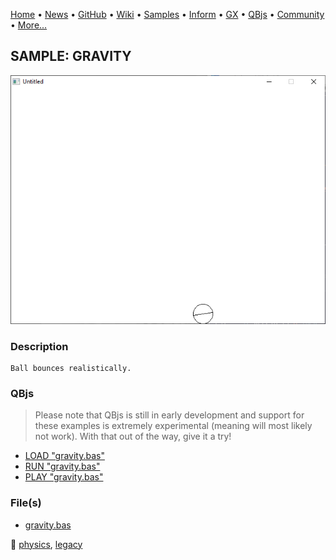 [Home](https://qb64.com) • [News](../../news.md) • [GitHub](https://github.com/QB64Official/qb64) • [Wiki](https://github.com/QB64Official/qb64/wiki) • [Samples](../../samples.md) • [Inform](../../inform.md) • [GX](../../gx.md) • [QBjs](../../qbjs.md) • [Community](../../community.md) • [More...](../../more.md)

## SAMPLE: GRAVITY

![screenshot.png](img/screenshot.png)

### Description

```text
Ball bounces realistically.
```

### QBjs

> Please note that QBjs is still in early development and support for these examples is extremely experimental (meaning will most likely not work). With that out of the way, give it a try!

* [LOAD "gravity.bas"](https://v6p9d9t4.ssl.hwcdn.net/html/5963335/index.html?src=https://qb64.com/samples/gravity/src/gravity.bas)
* [RUN "gravity.bas"](https://v6p9d9t4.ssl.hwcdn.net/html/5963335/index.html?mode=auto&src=https://qb64.com/samples/gravity/src/gravity.bas)
* [PLAY "gravity.bas"](https://v6p9d9t4.ssl.hwcdn.net/html/5963335/index.html?mode=play&src=https://qb64.com/samples/gravity/src/gravity.bas)

### File(s)

* [gravity.bas](src/gravity.bas)

🔗 [physics](../physics.md), [legacy](../legacy.md)
